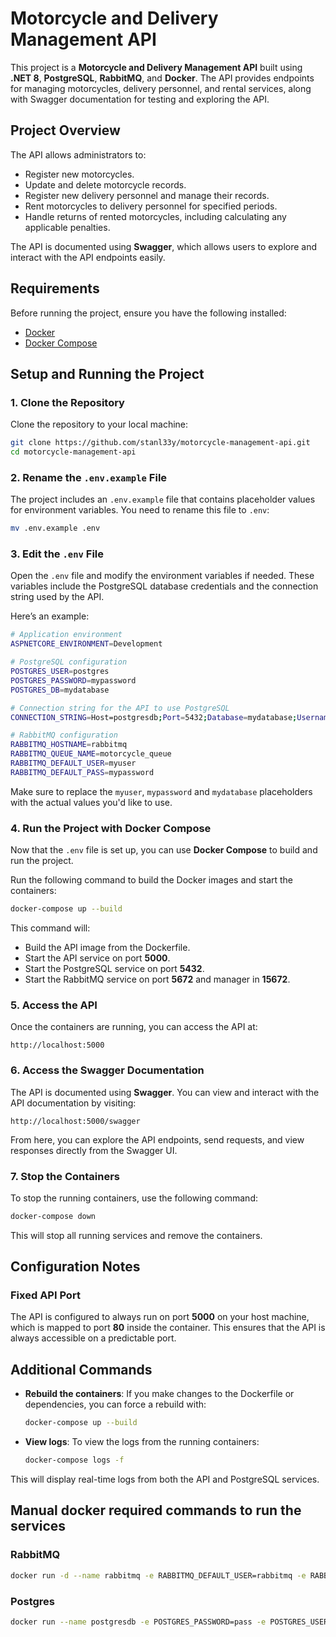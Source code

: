 # Motorcycle and Delivery Management API

This project is a **Motorcycle and Delivery Management API** built using **.NET 8**, **PostgreSQL**, **RabbitMQ**, and **Docker**. The API provides endpoints for managing motorcycles, delivery personnel, and rental services, along with Swagger documentation for testing and exploring the API.

## Project Overview

The API allows administrators to:
- Register new motorcycles.
- Update and delete motorcycle records.
- Register new delivery personnel and manage their records.
- Rent motorcycles to delivery personnel for specified periods.
- Handle returns of rented motorcycles, including calculating any applicable penalties.

The API is documented using **Swagger**, which allows users to explore and interact with the API endpoints easily.

## Requirements

Before running the project, ensure you have the following installed:

- [Docker](https://www.docker.com/get-started)
- [Docker Compose](https://docs.docker.com/compose/install/)

## Setup and Running the Project

### 1. Clone the Repository

Clone the repository to your local machine:

```bash
git clone https://github.com/stanl33y/motorcycle-management-api.git
cd motorcycle-management-api
```

### 2. Rename the `.env.example` File

The project includes an `.env.example` file that contains placeholder values for environment variables. You need to rename this file to `.env`:

```bash
mv .env.example .env
```

### 3. Edit the `.env` File

Open the `.env` file and modify the environment variables if needed. These variables include the PostgreSQL database credentials and the connection string used by the API.

Here’s an example:

```bash
# Application environment
ASPNETCORE_ENVIRONMENT=Development

# PostgreSQL configuration
POSTGRES_USER=postgres
POSTGRES_PASSWORD=mypassword
POSTGRES_DB=mydatabase

# Connection string for the API to use PostgreSQL
CONNECTION_STRING=Host=postgresdb;Port=5432;Database=mydatabase;Username=postgres;Password=mypassword

# RabbitMQ configuration
RABBITMQ_HOSTNAME=rabbitmq
RABBITMQ_QUEUE_NAME=motorcycle_queue
RABBITMQ_DEFAULT_USER=myuser
RABBITMQ_DEFAULT_PASS=mypassword
```

Make sure to replace the `myuser`, `mypassword` and `mydatabase` placeholders with the actual values you'd like to use.

### 4. Run the Project with Docker Compose

Now that the `.env` file is set up, you can use **Docker Compose** to build and run the project.

Run the following command to build the Docker images and start the containers:

```bash
docker-compose up --build
```

This command will:
- Build the API image from the Dockerfile.
- Start the API service on port **5000**.
- Start the PostgreSQL service on port **5432**.
- Start the RabbitMQ service on port **5672** and manager in **15672**.

### 5. Access the API

Once the containers are running, you can access the API at:

```
http://localhost:5000
```

### 6. Access the Swagger Documentation

The API is documented using **Swagger**. You can view and interact with the API documentation by visiting:

```
http://localhost:5000/swagger
```

From here, you can explore the API endpoints, send requests, and view responses directly from the Swagger UI.

### 7. Stop the Containers

To stop the running containers, use the following command:

```bash
docker-compose down
```

This will stop all running services and remove the containers.

## Configuration Notes

### Fixed API Port

The API is configured to always run on port **5000** on your host machine, which is mapped to port **80** inside the container. This ensures that the API is always accessible on a predictable port.

## Additional Commands

- **Rebuild the containers**: If you make changes to the Dockerfile or dependencies, you can force a rebuild with:

  ```bash
  docker-compose up --build
  ```

- **View logs**: To view the logs from the running containers:

  ```bash
  docker-compose logs -f
  ```

This will display real-time logs from both the API and PostgreSQL services.

## Manual docker required commands to run the services

### RabbitMQ
```bash 
docker run -d --name rabbitmq -e RABBITMQ_DEFAULT_USER=rabbitmq -e RABBITMQ_DEFAULT_PASS=pass -p 5672:5672 -p 15672:15672 
```

### Postgres
```bash
docker run --name postgresdb -e POSTGRES_PASSWORD=pass -e POSTGRES_USER=postgres -e POSTGRES_DB=motcy -p 5555:5432 -d postgres  rabbitmq:management
```
